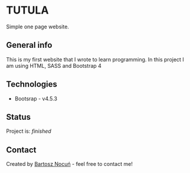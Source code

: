 # TUTULA
Simple one page website.

## General info
This is my first website that I wrote to learn programming. In this project I am using HTML, SASS and Bootstrap 4

## Technologies
* Bootsrap - v4.5.3 

## Status
Project is: _finished_

## Contact
Created by [Bartosz Nocuń](https://www.linkedin.com/in/bartosz-nocu%C5%84-6b226b193/) - feel free to contact me!
